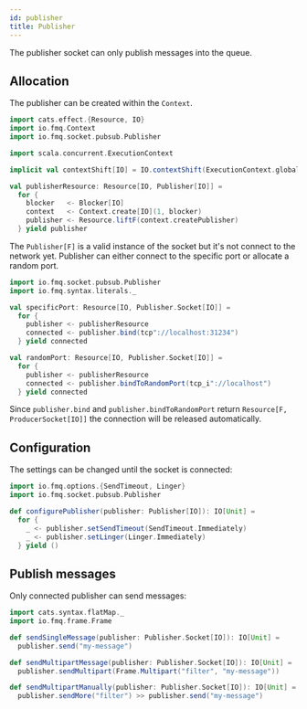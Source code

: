 ```yaml
---
id: publisher
title: Publisher
---
```


The publisher socket can only publish messages into the queue.

## Allocation

The publisher can be created within the `Context`.     

```scala mdoc:silent
import cats.effect.{Resource, IO}
import io.fmq.Context
import io.fmq.socket.pubsub.Publisher

import scala.concurrent.ExecutionContext

implicit val contextShift[IO] = IO.contextShift(ExecutionContext.global)

val publisherResource: Resource[IO, Publisher[IO]] =
  for {
    blocker   <- Blocker[IO]
    context   <- Context.create[IO](1, blocker)
    publisher <- Resource.liftF(context.createPublisher)
  } yield publisher
```

The `Publisher[F]` is a valid instance of the socket but it's not connect to the network yet. 
Publisher can either connect to the specific port or allocate a random port.

```scala mdoc:silent
import io.fmq.socket.pubsub.Publisher
import io.fmq.syntax.literals._

val specificPort: Resource[IO, Publisher.Socket[IO]] = 
  for {
    publisher <- publisherResource
    connected <- publisher.bind(tcp"://localhost:31234")
  } yield connected

val randomPort: Resource[IO, Publisher.Socket[IO]] = 
  for {
    publisher <- publisherResource
    connected <- publisher.bindToRandomPort(tcp_i"://localhost")
  } yield connected
```

Since `publisher.bind` and `publisher.bindToRandomPort` return `Resource[F, ProducerSocket[IO]]` the connection will be released automatically. 

## Configuration

The settings can be changed until the socket is connected:  

```scala mdoc:silent
import io.fmq.options.{SendTimeout, Linger}
import io.fmq.socket.pubsub.Publisher

def configurePublisher(publisher: Publisher[IO]): IO[Unit] = 
  for {
    _ <- publisher.setSendTimeout(SendTimeout.Immediately)
    _ <- publisher.setLinger(Linger.Immediately)
  } yield ()
```

## Publish messages

Only connected publisher can send messages:

```scala mdoc:silent
import cats.syntax.flatMap._
import io.fmq.frame.Frame

def sendSingleMessage(publisher: Publisher.Socket[IO]): IO[Unit] = 
  publisher.send("my-message")

def sendMultipartMessage(publisher: Publisher.Socket[IO]): IO[Unit] = 
  publisher.sendMultipart(Frame.Multipart("filter", "my-message")) 

def sendMultipartManually(publisher: Publisher.Socket[IO]): IO[Unit] = 
  publisher.sendMore("filter") >> publisher.send("my-message") 
```